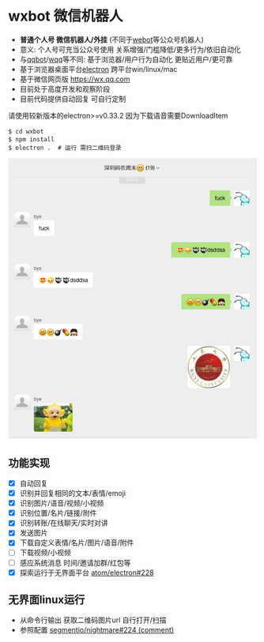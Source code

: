 # wxbot 微信机器人

- __普通个人号 微信机器人/外挂__ (不同于[webot](https://github.com/node-webot/webot)等公众号机器人)
- 意义: 个人号可充当公众号使用 关系增强/门槛降低/更多行为/依旧自动化
- 与[qqbot](https://github.com/xhan/qqbot)/[wqq](https://github.com/fritx/wqq)等不同: 基于浏览器/用户行为自动化 更贴近用户/更可靠
- 基于浏览器桌面平台[electron](https://github.com/atom/electron) 跨平台win/linux/mac
- 基于微信网页版 <https://wx.qq.com>
- 目前处于高度开发和观察阶段
- 目前代码提供自动回复 可自行定制

请使用较新版本的electron>=v0.33.2 因为下载语音需要DownloadItem

```plain
$ cd wxbot
$ npm install
$ electron .  # 运行 需扫二维码登录
```

<img width="643" src="screenshot.jpeg">

## 功能实现

- [x] 自动回复
- [x] 识别并回复相同的文本/表情/emoji
- [x] 识别图片/语音/视频/小视频
- [x] 识别位置/名片/链接/附件
- [x] 识别转账/在线聊天/实时对讲
- [x] 发送图片
- [x] 下载自定义表情/名片/图片/语音/附件
- [ ] 下载视频/小视频
- [ ] 感应系统消息 时间/邀请加群/红包等
- [x] 探索运行于无界面平台 [atom/electron#228](https://github.com/atom/electron/issues/228)

## 无界面linux运行

- 从命令行输出 获取二维码图片url 自行打开/扫描
- 参照配置 [segmentio/nightmare#224 (comment)](https://github.com/segmentio/nightmare/issues/224#issuecomment-141575361)
